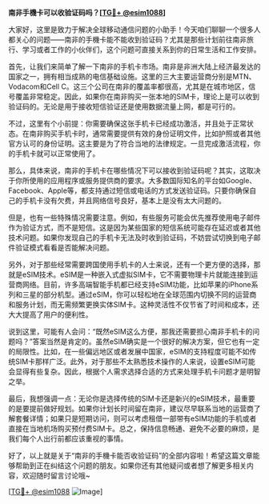 **南非手機卡可以收验证码吗？[[TG💪+ @esim1088](https://t.me/s/esim1088)]**

大家好，这里是致力于解决全球移动通信问题的小助手！今天咱们聊聊一个很多人都关心的问题——南非的手機卡能不能收到验证码？尤其是那些计划前往南非旅行、学习或者工作的小伙伴们，这个问题可直接关系到你的日常生活和工作安排。

首先，让我们来简单了解一下南非的手机卡市场。南非是非洲大陆上经济最发达的国家之一，拥有相当成熟的电信基础设施。这里的三大主要运营商分别是MTN、Vodacom和Cell C。这三个公司在南非的覆盖率都很高，尤其是在城市地区，信号覆盖非常稳定。因此，如果你在南非购买一张本地的SIM卡，理论上是可以收到验证码的。无论是用于接收短信验证还是使用数据流量上网，都是可行的。

不过，这里有个小前提：你需要确保这张手机卡已经成功激活，并且处于正常状态。在南非购买手机卡时，通常需要提供有效的身份证明文件，比如护照或者其他官方认可的身份证明。这主要是为了符合当地的法律规定。一旦完成激活流程，你的手机卡就可以正常使用了。

那么，具体来说，南非的手机卡在哪些情况下可以接收到验证码呢？其实，这取决于你所使用的应用程序或服务提供商的要求。大多数国际知名的平台如Google、Facebook、Apple等，都支持通过短信或电话的方式发送验证码。只要你确保自己的手机卡没有欠费，并且网络信号良好，基本上是没有太大问题的。

但是，也有一些特殊情况需要注意。例如，有些服务可能会优先推荐使用电子邮件作为验证方式，而不是短信。这是因为某些国家的短信系统可能存在延迟或者其他技术问题。如果你发现自己的手机卡无法及时收到验证码，不妨尝试切换到电子邮件验证模式看看是否能解决问题。

另外，对于那些经常需要跨国使用手机卡的人士来说，还有一个更方便的选择，那就是eSIM技术。eSIM是一种嵌入式虚拟SIM卡，它不需要物理卡片就能连接到运营商网络。目前，许多高端智能手机都已经支持eSIM功能，比如苹果的iPhone系列和三星的部分机型。通过eSIM，你可以轻松地在全球范围内切换不同的运营商和服务计划，而无需频繁更换实体SIM卡。这种灵活性不仅节省了时间和成本，还大大提高了用户的便利性。

说到这里，可能有人会问：“既然eSIM这么方便，那我还需要担心南非手机卡的问题吗？”答案当然是肯定的。虽然eSIM确实是一个很好的解决方案，但它也有一定的局限性。比如，在一些偏远地区或者发展中国家，eSIM的支持程度可能不如传统SIM卡那样广泛。此外，对于那些不太熟悉技术操作的人来说，设置eSIM可能会显得有些复杂。因此，根据个人需求选择合适的方式来处理手机卡问题才是明智之举。

最后，我想强调一点：无论你是选择传统的SIM卡还是新兴的eSIM技术，最重要的是要提前做好规划。如果你计划长时间留在南非，建议尽早联系当地的运营商了解套餐详情；如果只是短期访问，则可以考虑租借一部带有eSIM功能的手机或者直接在当地机场购买预付费SIM卡。总之，保持信息畅通、避免不必要的麻烦，是我们每个人出行前都应该重视的事情。

好了，以上就是关于“南非的手機卡能否收验证码”的全部内容啦！希望这篇文章能够帮助到正在纠结这个问题的朋友。如果你还有其他疑问或者想了解更多相关内容，欢迎随时留言讨论哦~ 

[[TG💪+ @esim1088](https://t.me/s/esim1088) ![Image](https://i.postimg.cc/4NQfJmqS/Snipaste-2025-05-13-00-14-12.png)]